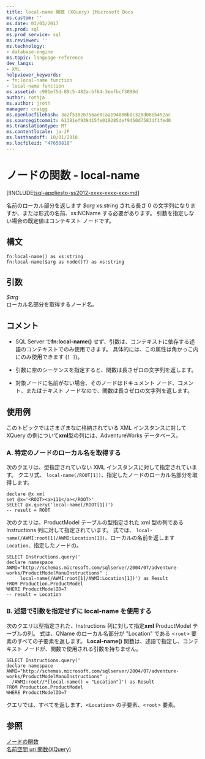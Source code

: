 ```yaml
---
title: local-name 関数 (XQuery) |Microsoft Docs
ms.custom: ''
ms.date: 03/03/2017
ms.prod: sql
ms.prod_service: sql
ms.reviewer: ''
ms.technology:
- database-engine
ms.topic: language-reference
dev_langs:
- XML
helpviewer_keywords:
- fn:local-name function
- local-name function
ms.assetid: c901ef5d-89c5-482a-bf64-3eefbcf3098d
author: rothja
ms.author: jroth
manager: craigg
ms.openlocfilehash: 3a2f53826756ae0caa194080bdc328d08eb492ac
ms.sourcegitcommit: 61381ef939415fe019285def9450d7583df1fed0
ms.translationtype: MT
ms.contentlocale: ja-JP
ms.lasthandoff: 10/01/2018
ms.locfileid: "47650810"
---
```

# <a name="functions-on-nodes---local-name"></a>ノードの関数 - local-name
[!INCLUDE[tsql-appliesto-ss2012-xxxx-xxxx-xxx-md](../includes/tsql-appliesto-ss2012-xxxx-xxxx-xxx-md.md)]

  名前のローカル部分を返します *$arg* xs:string される長さ 0 の文字列になりますか、または形式の名前、xs:NCName する必要があります。 引数を指定しない場合の既定値はコンテキスト ノードです。  
  
## <a name="syntax"></a>構文  
  
```  
fn:local-name() as xs:string  
fn:local-name($arg as node()?) as xs:string  
```  
  
## <a name="arguments"></a>引数  
 *$arg*  
 ローカル名部分を取得するノード名。  
  
## <a name="remarks"></a>コメント  
  
-   SQL Server で**fn:local-name()** せず、引数は、コンテキストに依存する述語のコンテキストでのみ使用できます。 具体的には、この属性は角かっこ内にのみ使用できます (`[ ]`)。  
  
-   引数に空のシーケンスを指定すると、関数は長さゼロの文字列を返します。  
  
-   対象ノードに名前がない場合、そのノードはドキュメント ノード、コメント、またはテキスト ノードなので、関数は長さゼロの文字列を返します。  
  
## <a name="examples"></a>使用例  
 このトピックではさまざまなに格納されている XML インスタンスに対して XQuery の例について**xml**型の列には、AdventureWorks データベース。  
  
### <a name="a-retrieve-local-name-of-a-specific-node"></a>A. 特定のノードのローカル名を取得する  
 次のクエリは、型指定されていない XML インスタンスに対して指定されています。 クエリ式、 `local-name(/ROOT[1])`、指定したノードのローカル名部分を取得します。  
  
```  
declare @x xml  
set @x='<ROOT><a>111</a></ROOT>'  
SELECT @x.query('local-name(/ROOT[1])')  
-- result = ROOT  
```  
  
 次のクエリは、ProductModel テーブルの型指定された xml 型の列である Instructions 列に対して指定されています。 式では、 `local-name(/AWMI:root[1]/AWMI:Location[1])`、ローカルの名前を返します`Location`、指定したノードの。  
  
```  
SELECT Instructions.query('  
declare namespace AWMI="http://schemas.microsoft.com/sqlserver/2004/07/adventure-works/ProductModelManuInstructions" ;  
     local-name(/AWMI:root[1]/AWMI:Location[1])') as Result  
FROM Production.ProductModel  
WHERE ProductModelID=7  
-- result = Location  
```  
  
### <a name="b-using-local-name-without-argument-in-a-predicate"></a>B. 述語で引数を指定せずに local-name を使用する  
 次のクエリは型指定された、Instructions 列に対して指定**xml** ProductModel テーブルの列。 式は、QName のローカル名部分が "Location" である <`root`> 要素のすべての子要素を返します。 **Local-name()** 関数は、述語で指定し、コンテキスト ノードが、関数で使用される引数を持ちません。  
  
```  
SELECT Instructions.query('  
declare namespace AWMI="http://schemas.microsoft.com/sqlserver/2004/07/adventure-works/ProductModelManuInstructions" ;  
  /AWMI:root//*[local-name() = "Location"]') as Result  
FROM Production.ProductModel  
WHERE ProductModelID=7  
```  
  
 クエリでは、すべてを返します、<`Location`> の子要素、<`root`> 要素。  
  
## <a name="see-also"></a>参照  
 [ノードの関数](http://msdn.microsoft.com/library/09a8affa-3341-4f50-aebc-fdf529e00c08)   
 [名前空間 uri 関数&#40;XQuery&#41;](../xquery/functions-on-nodes-namespace-uri.md)  
  
  

